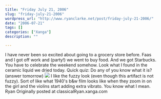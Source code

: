 ```yaml
---
title: "Friday July 21, 2006"
slug: "friday-july-21-2006"
wordpress_url: "http://www.ryanclarke.net/post/friday-july-21-2006/"
date: "2006-07-21"
tags: []
categories: ["Xanga"]
description: ""

---
```


I have never been so excited about going to a grocery store before. Faas and I got off work and (party!) we went to buy food. And we got Starbucks. You have to celebrate the weekend somehow.
Look what I found in the ceramic liquid we dried today. Quick quiz: Do any of you know what it is? (answer tomorrow)
[![](http://x3a.xanga.com/c05a6257d113567781495/z45508029.jpg)](http://x3a.xanga.com/c05a6257d113567781495/b45508029.jpg)
I like the fuzzy look (even though this artifact is not fuzzy). Sort of like what 1940's b&w film looks like when they zoom in on the girl and the violins start adding extra vibrato. You know what I mean.
Ryan
Originally posted at classicalRyan.xanga.com
